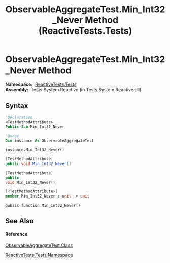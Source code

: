 ﻿---
title: ObservableAggregateTest.Min_Int32_Never Method  (ReactiveTests.Tests)
TOCTitle: Min_Int32_Never Method
ms:assetid: M:ReactiveTests.Tests.ObservableAggregateTest.Min_Int32_Never
ms:mtpsurl: https://msdn.microsoft.com/en-us/library/reactivetests.tests.observableaggregatetest.min_int32_never(v=VS.103)
ms:contentKeyID: 36621115
ms.date: 06/28/2011
mtps_version: v=VS.103
f1_keywords:
- ReactiveTests.Tests.ObservableAggregateTest.Min_Int32_Never
dev_langs:
- CSharp
- JScript
- VB
- FSharp
- c++
---

# ObservableAggregateTest.Min\_Int32\_Never Method

**Namespace:**  [ReactiveTests.Tests](hh289046\(v=vs.103\).md)  
**Assembly:**  Tests.System.Reactive (in Tests.System.Reactive.dll)

## Syntax

``` vb
'Declaration
<TestMethodAttribute> _
Public Sub Min_Int32_Never
```

``` vb
'Usage
Dim instance As ObservableAggregateTest

instance.Min_Int32_Never()
```

``` csharp
[TestMethodAttribute]
public void Min_Int32_Never()
```

``` c++
[TestMethodAttribute]
public:
void Min_Int32_Never()
```

``` fsharp
[<TestMethodAttribute>]
member Min_Int32_Never : unit -> unit 
```

``` jscript
public function Min_Int32_Never()
```

## See Also

#### Reference

[ObservableAggregateTest Class](hh314823\(v=vs.103\).md)

[ReactiveTests.Tests Namespace](hh289046\(v=vs.103\).md)

